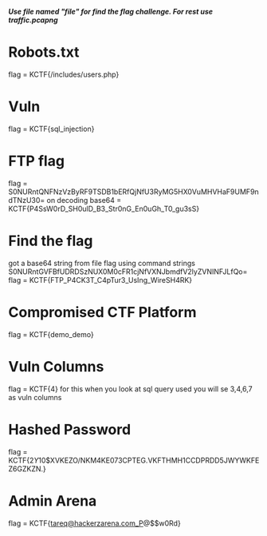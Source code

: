 ***Use file named "file" for find the flag challenge.
For rest use traffic.pcapng***

# Robots.txt
flag = KCTF{/includes/users.php}

# Vuln
flag = KCTF{sql_injection}

# FTP flag
flag = S0NURntQNFNzVzByRF9TSDB1bERfQjNfU3RyMG5HX0VuMHVHaF9UMF9ndTNzU30=
on decoding base64 = KCTF{P4SsW0rD_SH0ulD_B3_Str0nG_En0uGh_T0_gu3sS}

# Find the flag
got a base64 string from file flag using command strings
S0NURntGVFBfUDRDSzNUX0M0cFR1cjNfVXNJbmdfV2lyZVNINFJLfQo=
flag = KCTF{FTP_P4CK3T_C4pTur3_UsIng_WireSH4RK}

# Compromised CTF Platform
flag = KCTF{demo_demo}

# Vuln Columns
flag = KCTF{4} 
for this when you look at sql query used you will se 3,4,6,7 as vuln columns

# Hashed Password
flag = KCTF{$2Y$10$XVKEZO/NKM4KE073CPTEG.VKFTHMH1CCDPRDD5JWYWKFEZ6GZKZN.}

# Admin Arena
flag = KCTF{tareq@hackerzarena.com_P@$$w0Rd}

